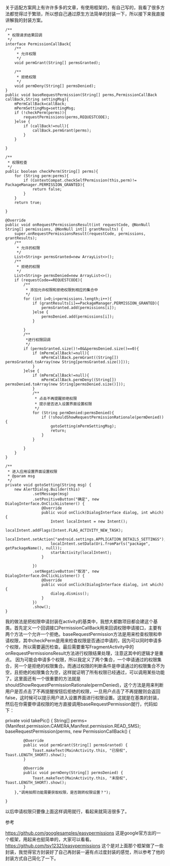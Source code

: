 
关于适配方案网上有许许多多的文章，有使用框架的，有自己写的，我看了很多方法都觉得过于繁琐，所以想自己通过原生方法简单的封装一下，所以接下来我直接讲解我的封装方案。

    /**
     * 权限请求结果回调
     */
    interface PermissionCallBack{
        /**
         * 允许权限
         */
        void permGrant(String[] permsGranted);

        /**
         * 拒绝权限
         */
        void permDeny(String[] permsDenied);
    }
    public void baseRequestPermission(String[] perms,PermissionCallBack callBack,String settingMsg){
        mPermCallBack=callBack;
        mPermSettingMsg=settingMsg;
        if (!checkPerm(perms)){
            requestPermissions(perms,REQUESTCODE);
        }else {
            if (callBack!=null){
                callBack.permGrant(perms);
            }
        }

    }

    /**
     * 权限检查
     */
    public boolean checkPerm(String[] perms){
        for (String perm:perms){
            if (ContextCompat.checkSelfPermission(this,perm)!= PackageManager.PERMISSION_GRANTED){
                return false;
            }
        }
        return true;

    }

    @Override
    public void onRequestPermissionsResult(int requestCode, @NonNull String[] permissions, @NonNull int[] grantResults) {
        super.onRequestPermissionsResult(requestCode, permissions, grantResults);
        /**
         * 允许的权限
         */
        List<String> permsGranted=new ArrayList<>();
        /**
         * 拒绝的权限
         */
        List<String> permsDenied=new ArrayList<>();
        if (requestCode==REQUESTCODE){
            /**
             * 添加允许权限和拒绝权限到相应的集合中
             */
            for (int i=0;i<permissions.length;i++){
                if (grantResults[i]==PackageManager.PERMISSION_GRANTED){
                    permsGranted.add(permissions[i]);
                }else {
                    permsDenied.add(permissions[i]);
                }

            }
            /**
             *进行权限回调
             */
            if (permsGranted.size()!=0&&permsDenied.size()==0){
                if (mPermCallBack!=null){
                    mPermCallBack.permGrant((String[]) permsGranted.toArray(new String[permsGranted.size()]));
                }
            }else {
                if (mPermCallBack!=null){
                    mPermCallBack.permDeny((String[]) permsDenied.toArray(new String[permsDenied.size()]));
                }
                /**
                 * 点击不再提醒拒绝权限
                 * 提示是否进入设置界面设置权限
                 */
                for (String permDenied:permsDenied){
                    if (!shouldShowRequestPermissionRationale(permDenied)){
                        gotoSetting(mPermSettingMsg);
                        return;
                    }
                }

            }
        }
    }

    /**
     * 进入应用设置界面设置权限
     * @param msg
     */
    private void gotoSetting(String msg) {
        new AlertDialog.Builder(this)
                .setMessage(msg)
                .setPositiveButton("确定", new DialogInterface.OnClickListener() {
                    @Override
                    public void onClick(DialogInterface dialog, int which) {
                        Intent localIntent = new Intent();
                        localIntent.addFlags(Intent.FLAG_ACTIVITY_NEW_TASK);
                        localIntent.setAction("android.settings.APPLICATION_DETAILS_SETTINGS");
                        localIntent.setData(Uri.fromParts("package", getPackageName(), null));
                        startActivity(localIntent);
                    }

                })
                .setNegativeButton("取消", new DialogInterface.OnClickListener() {
                    @Override
                    public void onClick(DialogInterface dialog, int which) {
                        dialog.dismiss();
                    }
                })
                .show();
    }
我的做法是把权限申请封装在activity的基类中，我想大都数项目都会建这个基类。首先定义一个回调接口PermissionCallBack用来回调权限申请接口，主要有两个方法一个允许一个拒绝。baseRequestPermission方法是用来检查权限和申请权限，其中checkPerm是用来检查权限是否通过申请的，因为可以同时申请多个权限，所以需要遍历检查。最后需要重写FragmentActivity中的onRequestPermissionsResult方法进行权限结果处理，注意这其中的逻辑才是重点。
因为可能会申请多个权限，所以我定义了两个集合，一个申请通过的权限集合，另一个是拒绝的权限集合。而通过权限的判断条件是申请通过的权限集合不为空，且拒绝的权限集合为空，这样就证明了所有权限已经通过，可以调用某些功能了。这里面还有一个很重要的方法就是shouldShowRequestPermissionRationale(permDenied)，这个方法是用来判断用户是否点击了不再提醒按钮后拒绝的权限，一旦用户点击了不再提醒则会返回false，这时候可以提示用户进入设置界面进行权限设置。这就是在基类的封装，然后在你需要申请权限的地方直接调用baseRequestPermission就行，代码如下：

 private void takePic() {
        String[] perms={Manifest.permission.CAMERA,Manifest.permission.READ_SMS};
        baseRequestPermission(perms, new PermissionCallBack() {

            @Override
            public void permGrant(String[] permsGranted) {
                Toast.makeText(MainActivity.this, "已授权", Toast.LENGTH_SHORT).show();
            }

            @Override
            public void permDeny(String[] permsDenied) {
                Toast.makeText(MainActivity.this, "未授权", Toast.LENGTH_SHORT).show();
            }
        },"调用拍照功能需要获取权限，是否跳转权限设置？");

    }
以后申请权限只要像上面这样调用就行，看起来就简洁很多了。

参考

https://github.com/googlesamples/easypermissions
这是google官方出的一个框架，用起来也挺简单的，大家可以看看。
https://github.com/tsy12321/easypermissions
这个是对上面那个框架做了一些封装，我觉得官方封装好了自己再封装一遍有点过度封装的感觉，所以参考了他的封装方式自己简化了一下。

